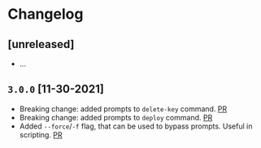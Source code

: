# Changelog

## [unreleased]
- ...

## `3.0.0` [11-30-2021]
- Breaking change: added prompts to `delete-key` command. [PR](https://github.com/near/near-cli/pull/890)
- Breaking change: added prompts to `deploy` command. [PR](https://github.com/near/near-cli/pull/883)
- Added `--force`/`-f` flag, that can be used to bypass prompts. Useful in scripting. [PR](https://github.com/near/near-cli/pull/883)